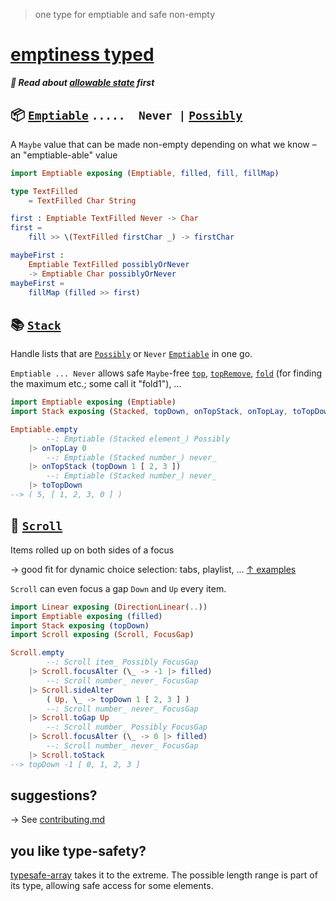 > one type for emptiable and safe non-empty

# [emptiness typed](https://package.elm-lang.org/packages/lue-bird/elm-emptiness-typed/latest/)

**_🧩 Read about [allowable state](https://package.elm-lang.org/packages/lue-bird/elm-allowable-state/latest/) first_**

## 📦 [`Emptiable`](Emptiable) `.....  Never |` [`Possibly`](https://dark.elm.dmy.fr/packages/lue-bird/elm-allowable-state/latest/Possibly)

A `Maybe` value that can be made non-empty depending on what we know – an "emptiable-able" value

```elm
import Emptiable exposing (Emptiable, filled, fill, fillMap)

type TextFilled
    = TextFilled Char String

first : Emptiable TextFilled Never -> Char
first =
    fill >> \(TextFilled firstChar _) -> firstChar

maybeFirst :
    Emptiable TextFilled possiblyOrNever
    -> Emptiable Char possiblyOrNever
maybeFirst =
    fillMap (filled >> first)
```

## 📚 [`Stack`](Stack)

Handle lists that are [`Possibly`](https://dark.elm.dmy.fr/packages/lue-bird/elm-allowable-state/latest/Possibly) or `Never` [`Emptiable`](Emptiable#Emptiable) in one go.

`Emptiable ... Never` allows safe `Maybe`-free [`top`](Stack#top), [`topRemove`](Stack#topRemove), [`fold`](Stack#fold) (for finding the maximum etc.; some call it "fold1"), ...

```elm
import Emptiable exposing (Emptiable)
import Stack exposing (Stacked, topDown, onTopStack, onTopLay, toTopDown)

Emptiable.empty
        --: Emptiable (Stacked element_) Possibly
    |> onTopLay 0
        --: Emptiable (Stacked number_) never_
    |> onTopStack (topDown 1 [ 2, 3 ])
        --: Emptiable (Stacked number_) never_
    |> toTopDown
--> ( 5, [ 1, 2, 3, 0 ] )
```

## 📜 [`Scroll`](Scroll)

Items rolled up on both sides of a focus

→ good fit for dynamic choice selection: tabs, playlist, ...
[↑ examples](https://github.com/lue-bird/elm-emptiness-typed/tree/master/examples)

`Scroll` can even focus a gap `Down` and `Up` every item.


```elm
import Linear exposing (DirectionLinear(..))
import Emptiable exposing (filled)
import Stack exposing (topDown)
import Scroll exposing (Scroll, FocusGap)

Scroll.empty
        --: Scroll item_ Possibly FocusGap
    |> Scroll.focusAlter (\_ -> -1 |> filled)
        --: Scroll number_ never_ FocusGap
    |> Scroll.sideAlter
        ( Up, \_ -> topDown 1 [ 2, 3 ] )
        --: Scroll number_ never_ FocusGap
    |> Scroll.toGap Up
        --: Scroll number_ Possibly FocusGap
    |> Scroll.focusAlter (\_ -> 0 |> filled)
        --: Scroll number_ never_ FocusGap
    |> Scroll.toStack
--> topDown -1 [ 0, 1, 2, 3 ]
```

## suggestions?

→ See [contributing.md](https://github.com/lue-bird/elm-emptiness-typed/blob/master/contributing.md)

## you like type-safety?

[typesafe-array](https://dark.elm.dmy.fr/packages/lue-bird/elm-typesafe-array/latest/) takes it to the extreme.
The possible length range is part of its type, allowing safe access for some elements.
